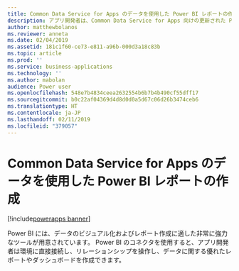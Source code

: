 ```yaml
---
title: Common Data Service for Apps のデータを使用した Power BI レポートの作成
description: アプリ開発者は、Common Data Service for Apps 向けの更新された Power BI コネクタを使用して Power BI Desktop でレポートを作成できます。
author: matthewbolanos
ms.reviewer: anneta
ms.date: 02/04/2019
ms.assetid: 181c1f60-ce73-e811-a96b-000d3a18c83b
ms.topic: article
ms.prod: ''
ms.service: business-applications
ms.technology: ''
ms.author: mabolan
audience: Power user
ms.openlocfilehash: 548e7b4834ceea2632554b6b7b4b490cf55dff17
ms.sourcegitcommit: b0c22af04369d4d8d0d0a5d67c06d26b3474ceb6
ms.translationtype: HT
ms.contentlocale: ja-JP
ms.lasthandoff: 02/11/2019
ms.locfileid: "379057"
---
```

# <a name="create-power-bi-reports-using-data-in-common-data-service-for-apps"></a>Common Data Service for Apps のデータを使用した Power BI レポートの作成


[!include[powerapps banner](../includes/powerapps.md)]

Power BI には、データのビジュアル化およびレポート作成に適した非常に強力なツールが用意されています。 Power BI のコネクタを使用すると、アプリ開発者は環境に直接接続し、リレーションシップを操作し、データに関する優れたレポートやダッシュボードを作成できます。